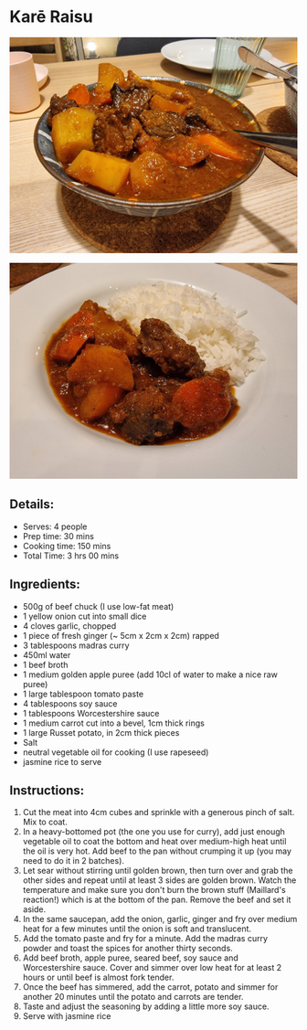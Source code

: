 # Karē Raisu

![Karē Raisu](https://github.com/anamorph/recettes/blob/master/photos/fr-plat-kare_raisu-01.jpg?raw=true) 

![Karē Raisu](https://github.com/anamorph/recettes/blob/master/photos/fr-plat-kare_raisu-02.jpg?raw=true)

## Details:
* Serves: 4 people
* Prep time: 30 mins
* Cooking time: 150 mins
* Total Time: 3 hrs 00 mins

## Ingredients:
* 500g of beef chuck (I use low-fat meat)
* 1 yellow onion cut into small dice
* 4 cloves garlic, chopped
* 1 piece of fresh ginger (~ 5cm x 2cm x 2cm) rapped
* 3 tablespoons madras curry
* 450ml water
* 1 beef broth
* 1 medium golden apple puree (add 10cl of water to make a nice raw puree)
* 1 large tablespoon tomato paste
* 4 tablespoons soy sauce
* 1 tablespoons Worcestershire sauce
* 1 medium carrot cut into a bevel, 1cm thick rings
* 1 large Russet potato, in 2cm thick pieces
* Salt
* neutral vegetable oil for cooking (I use rapeseed)
* jasmine rice to serve


## Instructions:
1. Cut the meat into 4cm cubes and sprinkle with a generous pinch of salt. Mix to coat. 
1. In a heavy-bottomed pot (the one you use for curry), add just enough vegetable oil to coat the bottom and heat over medium-high heat until the oil is very hot. Add beef to the pan without crumping it up (you may need to do it in 2 batches). 
1. Let sear without stirring until golden brown, then turn over and grab the other sides and repeat until at least 3 sides are golden brown. Watch the temperature and make sure you don't burn the brown stuff (Maillard's reaction!) which is at the bottom of the pan. Remove the beef and set it aside.
1. In the same saucepan, add the onion, garlic, ginger and fry over medium heat for a few minutes until the onion is soft and translucent.
1. Add the tomato paste and fry for a minute. Add the madras curry powder and toast the spices for another thirty seconds.
1. Add beef broth, apple puree, seared beef, soy sauce and Worcestershire sauce. Cover and simmer over low heat for at least 2 hours or until beef is almost fork tender.
1. Once the beef has simmered, add the carrot, potato and simmer for another 20 minutes until the potato and carrots are tender. 
1. Taste and adjust the seasoning by adding a little more soy sauce.
1. Serve with jasmine rice